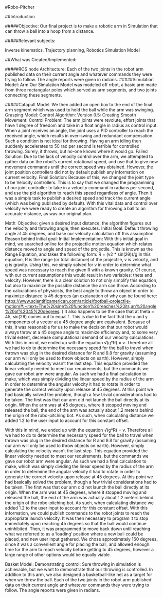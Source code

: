 
#Robo-Pitcher


##Introduction

#####Objective:
Our final project is to make a robotic arm in Simulation that can throw a ball into a hoop from a distance. 


#####Relevant subjects:

Inverse kinematics, Trajectory planning, Robotics Simulation Model


##What was Created/Implemented:



#####ROS node Architecture:
	Each of the two joints in the robot arm published data on their current angle and whatever commands they were trying to follow. The angle reports were given in radians.
#####Simulation Model: Arm
	Our Simulation Model was modeled off rrbot, a basic arm made from three rectangular poles which served as arm segments, and two joints connecting these segments.

#####Catapult Model:
		We then added an open box to the end of the final arm segment which was used to hold the ball while the arm was swinging. 
	Grasping Model:
Control Algorithm:
	Version 0.5: Creating Smooth Movement:
	Control Problem: 
		The arm joints were revolute, effort joints that have 1 degree of freedom and take in a float angle in radius as control input. When a joint receives an angle, the joint uses a PID controller to reach the received angle, which results in over-swing and redundant compensation. Such a condition is not ideal for throwing. Having an arm idling then suddenly accelerates to 50 rad per second is terrible for controlled throwing. Surely, it throws, but no-one knows where it would go.
Failed Solution:
 Due to the lack of velocity control over the arm, we attempted to gather data on the robot’s current rotational speed, and use that to give new movement commands until the correct speed was obtained. However, the joint position controllers did not by default publish any information on current velocity.
Final Solution:
 Because of this, we changed the joint type to be Velocity controllers. This is to say that we changed the programming of our joint controller to take in a velocity command in radians per second, and use the pid algorithm to reach this speed regardless of angle. Then it was a simple task to publish a desired speed and track the current angle (which was being published by default). With this vital data and control over velocity we were ready to create an algorithm for throwing a ball to an accurate distance, as was our original plan.

Math:
	Objective: given a desired input distance, the algorithm figures out the velocity and throwing angle, then executes.
	Initial Goal: Default throwing angle at 45 degrees, and base our velocity calculation off this assumption
	Reason behind Initial goal:
	Initial Implementation:
	With this initial goal in mind, we searched online for the projectile motion equation which relates distance moved to angle and speed of the projectile. This is known as the Range Equation, and takes the following form:
	R = (v2 * sin(2θ))/g
	In this equation, R is the range (or total distance) of the projectile, v is velocity, and g is gravity. Using this, we simply solved for v in order to determine what speed was necessary to reach the given R with a known gravity. Of course, with our current assumptions this would result in two variables: theta and velocity. However, there is a clear solution to not only simplify this equation, but also to maximize the possible distance the arm can throw. According to the calculations of physicists, the best angle to throw an object in order to maximize distance is 45 degrees (an explanation of why can be found here: https://www.scientificamerican.com/article/football-projectile-motion/#:~:text=The%20sine%20function%20reaches%20its,an%20angle%20of%2045%20degrees. )
It also happens to be the case that at theta = 45, sin(2θ) comes out to equal 1. This is due to the fact that the x and y components of a vector at a 45 degree angle are equivalent. Because of this, it was reasonable for us to make the decision that our robot would always throw at a 45 degree angle to maximize efficiency and, to some very trivial extent, decrease computational demand of our velocity calculations.
	With this in mind, we ended up with the equation √(g*R) = v. Therefore all we had to do to determine the necessary speed for the ball to travel when thrown was plug in the desired distance for R and 9.8 for gravity (assuming our arm will only be used to throw objects on earth). However, simply calculating the velocity wasn’t the last step. This equation provided the linear velocity needed to meet our requirements, but the commands we gave our robot arm were angular. As such we had a final calculation to make, which was simply dividing the linear speed by the radius of the arm in order to determine the angular velocity it had to rotate in order to generate the correct velocity upon release at 45 degrees. At this point we had basically solved the problem, though a few trivial considerations had to be taken. The first was that our arm did not launch the ball directly at its origin. When the arm was at 45 degrees, where it stopped moving and released the ball, the end of the arm was actually about 1.2 meters behind the origin of the robo-pitching bot. As such, when calculating distance we added 1.2 to the user input to account for this constant offset.

With this in mind, we ended up with the equation √(g*R) = v. Therefore all we had to do to determine the necessary speed for the ball to travel when thrown was plug in the desired distance for R and 9.8 for gravity (assuming our arm will only be used to throw objects on earth). However, simply calculating the velocity wasn’t the last step. This equation provided the linear velocity needed to meet our requirements, but the commands we gave our robot arm were angular. As such we had a final calculation to make, which was simply dividing the linear speed by the radius of the arm in order to determine the angular velocity it had to rotate in order to generate the correct velocity upon release at 45 degrees. At this point we had basically solved the problem, though a few trivial considerations had to be taken. The first was that our arm did not launch the ball directly at its origin. When the arm was at 45 degrees, where it stopped moving and released the ball, the end of the arm was actually about 1.2 meters behind the origin of the robo-pitching bot. As such, when calculating distance we added 1.2 to the user input to account for this constant offset.
With this information, we could publish commands to the robot joints to reach the appropriate launch velocity. It was then necessary to program it to stop immediately upon reaching 45 degrees so that the ball would continue uninhibited. Then, it was programmed to move back down until reaching what we referred to as a ‘loading’ position where a new ball could be placed, and new user input gathered. We chose approximately 160 degrees, since it was a convenient angle for placing the ball, and allowed enough time for the arm to reach velocity before getting to 45 degrees, however a large range of other options would be equally viable. 

Basket Model:
Demonstrating control:
	Sure throwing in simulation is achievable, but we want to demonstrate that our throwing is controlled. 
	In addition 
to this arm, we also designed a basketball-like net as a target for when we threw the ball. Each of the two joints in the robot arm published data on their current angle and whatever commands they were trying to follow. The angle reports were given in radians.
